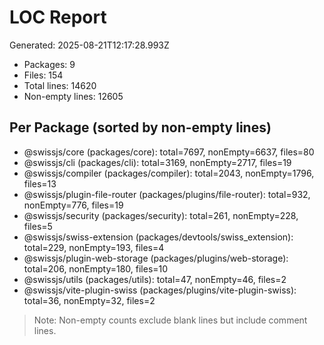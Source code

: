 <!--
Copyright (c) 2024 Themba Mzumara
This file is part of SwissJS Framework. All rights reserved.
Licensed under the MIT License. See LICENSE in the project root for license information.
-->

# LOC Report

Generated: 2025-08-21T12:17:28.993Z

- Packages: 9
- Files: 154
- Total lines: 14620
- Non-empty lines: 12605

## Per Package (sorted by non-empty lines)

- @swissjs/core (packages/core): total=7697, nonEmpty=6637, files=80
- @swissjs/cli (packages/cli): total=3169, nonEmpty=2717, files=19
- @swissjs/compiler (packages/compiler): total=2043, nonEmpty=1796, files=13
- @swissjs/plugin-file-router (packages/plugins/file-router): total=932, nonEmpty=776, files=19
- @swissjs/security (packages/security): total=261, nonEmpty=228, files=5
- @swissjs/swiss-extension (packages/devtools/swiss_extension): total=229, nonEmpty=193, files=4
- @swissjs/plugin-web-storage (packages/plugins/web-storage): total=206, nonEmpty=180, files=10
- @swissjs/utils (packages/utils): total=47, nonEmpty=46, files=2
- @swissjs/vite-plugin-swiss (packages/plugins/vite-plugin-swiss): total=36, nonEmpty=32, files=2

> Note: Non-empty counts exclude blank lines but include comment lines.
